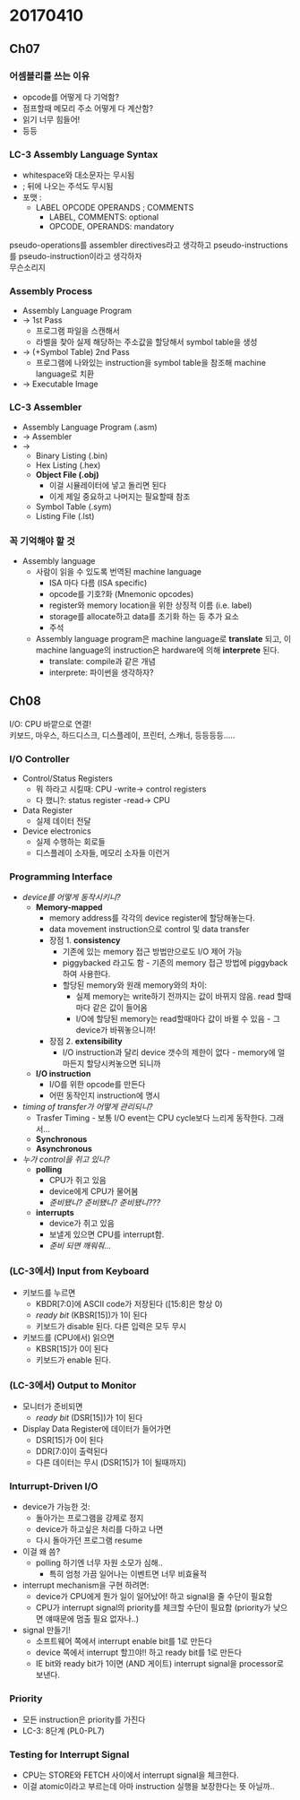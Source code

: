 # 20170410

## Ch07

### 어셈블리를 쓰는 이유
- opcode를 어떻게 다 기억함?
- 점프할때 메모리 주소 어떻게 다 계산함?
- 읽기 너무 힘들어!
- 등등

### LC-3 Assembly Language Syntax
- whitespace와 대소문자는 무시됨
- ; 뒤에 나오는 주석도 무시됨
- 포맷 :
	- LABEL OPCODE OPERANDS ; COMMENTS
		- LABEL, COMMENTS: optional
		- OPCODE, OPERANDS: mandatory


pseudo-operations를 assembler directives라고 생각하고 pseudo-instructions를 pseudo-instruction이라고 생각하자  
무슨소리지

### Assembly Process
- Assembly Language Program  
- -> 1st Pass
	- 프로그램 파일을 스캔해서  
	- 라벨을 찾아 실제 해당하는 주소값을 할당해서 symbol table을 생성  
- -> (+Symbol Table) 2nd Pass  
	- 프로그램에 나와있는 instruction을 symbol table을 참조해 machine language로 치환
- -> Executable Image

### LC-3 Assembler
- Assembly Language Program (.asm)
- -> Assembler
- ->
	- Binary Listing (.bin)
	- Hex Listing (.hex)
	- **Object File (.obj)**
		- 이걸 시뮬레이터에 넣고 돌리면 된다
		- 이게 제일 중요하고 나머지는 필요할때 참조
	- Symbol Table (.sym)
	- Listing File (.lst)

### 꼭 기억해야 할 것
- Assembly language
	- 사람이 읽을 수 있도록 번역된 machine language
		- ISA 마다 다름 (ISA specific)
		- opcode를 기호?화 (Mnemonic opcodes)
		- register와 memory location을 위한 상징적 이름 (i.e. label)
		- storage를 allocate하고 data를 초기화 하는 등 추가 요소
		- 주석
	- Assembly language program은 machine language로 **translate** 되고, 이 machine language의 instruction은 hardware에 의해 **interprete** 된다.
		- translate: compile과 같은 개념
		- interprete: 파이썬을 생각하자?

## Ch08

I/O: CPU 바깥으로 연결!  
키보드, 마우스, 하드디스크, 디스플레이, 프린터, 스캐너, 등등등등.....

### I/O Controller
- Control/Status Registers
	- 뭐 하라고 시킬때: CPU -write-> control registers
	- 다 했니?: status register -read-> CPU
- Data Register
	- 실제 데이터 전달
- Device electronics
	- 실제 수행하는 회로들
	- 디스플레이 소자들, 메모리 소자들 이런거

### Programming Interface
- *device를 어떻게 동작시키니?*
	- **Memory-mapped**
		- memory address를 각각의 device register에 할당해놓는다.
		- data movement instruction으로 control 및 data transfer
		- 장점 1. **consistency**
			- 기존에 있는 memory 접근 방법만으로도 I/O 제어 가능
			- piggybacked 라고도 함 - 기존의 memory 접근 방법에 piggyback 하여 사용한다.
			- 할당된 memory와 원래 memory와의 차이:
				- 실제 memory는 write하기 전까지는 값이 바뀌지 않음. read 할때마다 같은 값이 들어옴
				- I/O에 할당된 memory는 read할때마다 값이 바뀔 수 있음 - 그 device가 바꿔놓으니까!
		- 장점 2. **extensibility**
			- I/O instruction과 달리 device 갯수의 제한이 없다 - memory에 얼마든지 할당시켜놓으면 되니까
	- **I/O instruction**
		- I/O를 위한 opcode를 만든다
		- 어떤 동작인지 instruction에 명시
- *timing of transfer가 어떻게 관리되니?*
	- Trasfer Timing - 보통 I/O event는 CPU cycle보다 느리게 동작한다. 그래서...
	- **Synchronous**
	- **Asynchronous**
- *누가 control을 쥐고 있니?*
	- **polling**
		- CPU가 쥐고 있음
		- device에게 CPU가 물어봄
		- *준비됐니? 준비됐니? 준비됐니???*
	- **interrupts**
		- device가 쥐고 있음
		- 보낼게 있으면 CPU를 interrupt함.
		- *준비 되면 깨워줘...*

### (LC-3에서) Input from Keyboard
- 키보드를 누르면
	- KBDR[7:0]에 ASCII code가 저장된다 ([15:8]은 항상 0)
	- *ready bit* (KBSR[15])가 1이 된다
	- 키보드가 disable 된다. 다른 입력은 모두 무시
- 키보드를 (CPU에서) 읽으면
	- KBSR[15]가 0이 된다
	- 키보드가 enable 된다.

### (LC-3에서) Output to Monitor
- 모니터가 준비되면
	- *ready bit* (DSR[15])가 1이 된다
- Display Data Register에 데이터가 들어가면
	- DSR[15]가 0이 된다
	- DDR[7:0]이 출력된다
	- 다른 데이터는 무시 (DSR[15]가 1이 될때까지)

### Inturrupt-Driven I/O
- device가 가능한 것:
	- 돌아가는 프로그램을 강제로 정지
	- device가 하고싶은 처리를 다하고 나면
	- 다시 돌아가던 프로그램 resume
- 이걸 왜 씀?
	- polling 하기엔 너무 자원 소모가 심해..
		- 특히 엄청 가끔 일어나는 이벤트면 너무 비효율적
- interrupt mechanism을 구현 하려면:
	- device가 CPU에게 뭔가 일이 일어났어! 하고 signal을 줄 수단이 필요함
	- CPU가 interrupt signal의 priority를 체크할 수단이 필요함 (priority가 낮으면 얘때문에 멈출 필요 없자나..)
- signal 만들기!
	- 소프트웨어 쪽에서 interrupt enable bit를 1로 만든다
	- device 쪽에서 interrupt 할끄야!! 하고 ready bit를 1로 만든다
	- IE bit와 ready bit가 1이면 (AND 게이트) interrupt signal을 processor로 보낸다.

### Priority
- 모든 instruction은 priority를 가진다
- LC-3: 8단계 (PL0-PL7)

### Testing for Interrupt Signal
- CPU는 STORE와 FETCH 사이에서 interrupt signal을 체크한다.
- 이걸 atomic이라고 부르는데 아마 instruction 실행을 보장한다는 뜻 아닐까..

